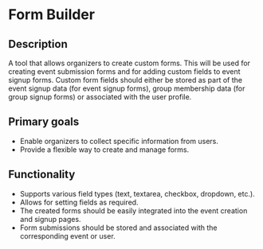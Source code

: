 # Form Builder

## Description

A tool that allows organizers to create custom forms. This will be used for creating event submission forms and for adding custom fields to event signup forms. Custom form fields should either be stored as part of the event signup data (for event signup forms), group membership data (for group signup forms) or associated with the user profile.

## Primary goals

- Enable organizers to collect specific information from users.
- Provide a flexible way to create and manage forms.

## Functionality

- Supports various field types (text, textarea, checkbox, dropdown, etc.).
- Allows for setting fields as required.
- The created forms should be easily integrated into the event creation and signup pages.
- Form submissions should be stored and associated with the corresponding event or user.
